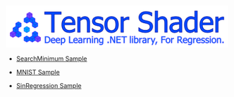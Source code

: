 ![TensorShader](https://github.com/tk-yoshimura/TensorShader/blob/master/logo.svg)

- [SearchMinimum Sample](https://github.com/tk-yoshimura/TensorShader/blob/master/TensorShaderSample/SearchMinimum)

- [MNIST Sample](https://github.com/tk-yoshimura/TensorShader/blob/master/TensorShaderSample/MNIST)

- [SinRegression Sample](https://github.com/tk-yoshimura/TensorShader/blob/master/TensorShaderSample/SinRegression)